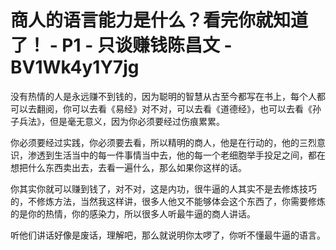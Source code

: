 # 商人的语言能力是什么？看完你就知道了！ - P1 - 只谈赚钱陈昌文 - BV1Wk4y1Y7jg

没有热情的人是永远赚不到钱的，因为聪明的智慧从古至今都写在书上，每个人都可以去翻阅，你可以去看《易经》对不对，可以去看《道德经》，也可以去看《孙子兵法》，但是毫无意义，因为你必须要经过伤痕累累。

你必须要经过实践，你必须要去看，所以精明的商人，他是在行动的，他的三烈意识，渗透到生活当中的每一件事情当中去，他的每一个老细胞举手投足之间，都在想把什么东西卖出去，去看一遍什么，那么如果你这样的话。

你其实你就可以赚到钱了，对不对，这是内功，很牛逼的人其实不是去修炼技巧的，不修炼方法，当然我这样讲，很多人他又不能够体会这个东西了，你需要修炼的是你的热情，你的感染力，所以很多人听最牛逼的商人讲话。

听他们讲话好像是废话，理解吧，那么就说明你太啰了，你听不懂最牛逼的语言。